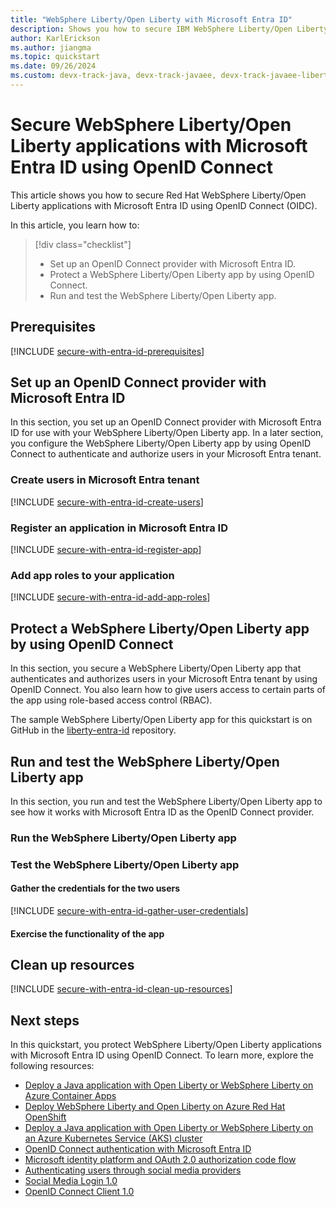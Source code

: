 ```yaml
---
title: "WebSphere Liberty/Open Liberty with Microsoft Entra ID"
description: Shows you how to secure IBM WebSphere Liberty/Open Liberty applications with Microsoft Entra ID using OpenID Connect (OIDC).
author: KarlErickson
ms.author: jiangma
ms.topic: quickstart
ms.date: 09/26/2024
ms.custom: devx-track-java, devx-track-javaee, devx-track-javaee-liberty, devx-track-javaee-liberty-entra-id, devx-track-extended-java, devx-track-azurecli
---
```


# Secure WebSphere Liberty/Open Liberty applications with Microsoft Entra ID using OpenID Connect

This article shows you how to secure Red Hat WebSphere Liberty/Open Liberty applications with Microsoft Entra ID using OpenID Connect (OIDC).

In this article, you learn how to:

> [!div class="checklist"]
> - Set up an OpenID Connect provider with Microsoft Entra ID.
> - Protect a WebSphere Liberty/Open Liberty app by using OpenID Connect.
> - Run and test the WebSphere Liberty/Open Liberty app.

## Prerequisites

[!INCLUDE [secure-with-entra-id-prerequisites](includes/secure-with-entra-id-prerequisites.md)]

## Set up an OpenID Connect provider with Microsoft Entra ID

In this section, you set up an OpenID Connect provider with Microsoft Entra ID for use with your WebSphere Liberty/Open Liberty app. In a later section, you configure the WebSphere Liberty/Open Liberty app by using OpenID Connect to authenticate and authorize users in your Microsoft Entra tenant.

### Create users in Microsoft Entra tenant

[!INCLUDE [secure-with-entra-id-create-users](includes/secure-with-entra-id-create-users.md)]

### Register an application in Microsoft Entra ID

[!INCLUDE [secure-with-entra-id-register-app](includes/secure-with-entra-id-register-app.md)]

### Add app roles to your application

[!INCLUDE [secure-with-entra-id-add-app-roles](includes/secure-with-entra-id-add-app-roles.md)]

## Protect a WebSphere Liberty/Open Liberty app by using OpenID Connect

In this section, you secure a WebSphere Liberty/Open Liberty app that authenticates and authorizes users in your Microsoft Entra tenant by using OpenID Connect. You also learn how to give users access to certain parts of the app using role-based access control (RBAC).

The sample WebSphere Liberty/Open Liberty app for this quickstart is on GitHub in the [liberty-entra-id](https://github.com/Azure-Samples/liberty-entra-id/tree/2024-09-26) repository.

## Run and test the WebSphere Liberty/Open Liberty app

In this section, you run and test the WebSphere Liberty/Open Liberty app to see how it works with Microsoft Entra ID as the OpenID Connect provider.

### Run the WebSphere Liberty/Open Liberty app

### Test the WebSphere Liberty/Open Liberty app

#### Gather the credentials for the two users

[!INCLUDE [secure-with-entra-id-gather-user-credentials](includes/secure-with-entra-id-gather-user-credentials.md)]

#### Exercise the functionality of the app

## Clean up resources

[!INCLUDE [secure-with-entra-id-clean-up-resources](includes/secure-with-entra-id-clean-up-resources.md)]

## Next steps

In this quickstart, you protect WebSphere Liberty/Open Liberty applications with Microsoft Entra ID using OpenID Connect. To learn more, explore the following resources:

- [Deploy a Java application with Open Liberty or WebSphere Liberty on Azure Container Apps](/azure/developer/java/ee/deploy-java-liberty-app-aca)
- [Deploy WebSphere Liberty and Open Liberty on Azure Red Hat OpenShift](/azure/openshift/howto-deploy-java-liberty-app)
- [Deploy a Java application with Open Liberty or WebSphere Liberty on an Azure Kubernetes Service (AKS) cluster](/azure/aks/howto-deploy-java-liberty-app)
- [OpenID Connect authentication with Microsoft Entra ID](/entra/architecture/auth-oidc)
- [Microsoft identity platform and OAuth 2.0 authorization code flow](/entra/identity-platform/v2-oauth2-auth-code-flow)
- [Authenticating users through social media providers](https://openliberty.io/guides/social-media-login.html)
- [Social Media Login 1.0](https://openliberty.io/docs/latest/reference/feature/socialLogin-1.0.html)
- [OpenID Connect Client 1.0](https://openliberty.io/docs/latest/reference/feature/openidConnectClient-1.0.html)
